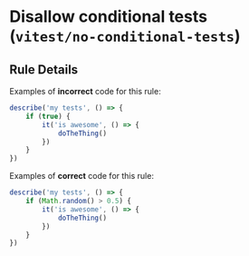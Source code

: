 # Disallow conditional tests (`vitest/no-conditional-tests`)

<!-- end auto-generated rule header -->

## Rule Details

Examples of **incorrect** code for this rule:

```js
describe('my tests', () => {
	if (true) {
		it('is awesome', () => {
			doTheThing()
		})
	}
})
```

Examples of **correct** code for this rule:

```js
describe('my tests', () => {
	if (Math.random() > 0.5) {
		it('is awesome', () => {
			doTheThing()
		})
	}
})
```
